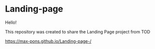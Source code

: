 # Landing-page

Hello!

This repository was created to share the Landing Page project from TOD


https://max-pons.github.io/Landing-page-/

